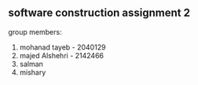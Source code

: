 ## **software construction assignment 2**
group members:
1. mohanad tayeb - 2040129
2. majed Alshehri - 2142466
3. salman
4. mishary
